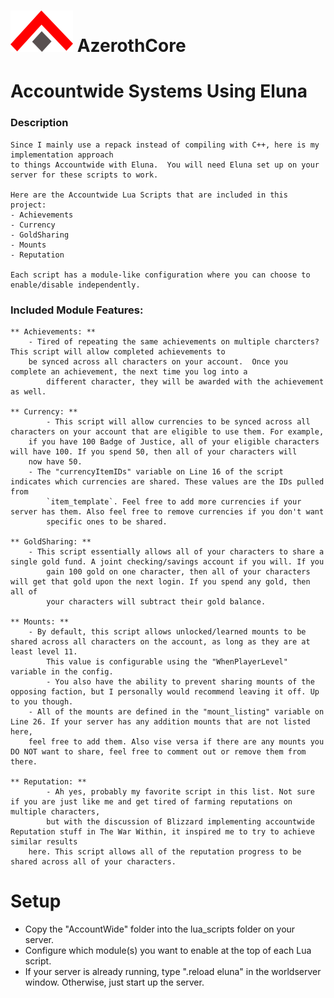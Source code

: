 # ![logo](https://raw.githubusercontent.com/azerothcore/azerothcore.github.io/master/images/logo-github.png) AzerothCore

# Accountwide Systems Using Eluna

### Description

	Since I mainly use a repack instead of compiling with C++, here is my implementation approach
	to things Accountwide with Eluna.  You will need Eluna set up on your server for these scripts to work.

	Here are the Accountwide Lua Scripts that are included in this project:
	- Achievements
	- Currency
 	- GoldSharing
	- Mounts
	- Reputation

  	Each script has a module-like configuration where you can choose to enable/disable independently.

### Included Module Features:
	** Achievements: **
 		- Tired of repeating the same achievements on multiple charcters? This script will allow completed achievements to
   		be synced across all characters on your account.  Once you complete an achievement, the next time you log into a 
     		different character, they will be awarded with the achievement as well.
	
 	** Currency: **
       		- This script will allow currencies to be synced across all characters on your account that are eligible to use them. For example,
	 	if you have 100 Badge of Justice, all of your eligible characters will have 100. If you spend 50, then all of your characters will
		now have 50.  
  		- The "currencyItemIDs" variable on Line 16 of the script indicates which currencies are shared. These values are the IDs pulled from
    		`item_template`. Feel free to add more currencies if your server has them. Also feel free to remove currencies if you don't want
      		specific ones to be shared.
	
 	** GoldSharing: **
  		- This script essentially allows all of your characters to share a single gold fund. A joint checking/savings account if you will. If you
    		gain 100 gold on one character, then all of your characters will get that gold upon the next login. If you spend any gold, then all of
      		your characters will subtract their gold balance.
	
 	** Mounts: **
  		- By default, this script allows unlocked/learned mounts to be shared across all characters on the account, as long as they are at least level 11.
    		This value is configurable using the "WhenPlayerLevel" variable in the config.
      		- You also have the ability to prevent sharing mounts of the opposing faction, but I personally would recommend leaving it off. Up to you though.
		- All of the mounts are defined in the "mount_listing" variable on Line 26. If your server has any addition mounts that are not listed here,
  		feel free to add them. Also vise versa if there are any mounts you DO NOT want to share, feel free to comment out or remove them from there.
	
 	** Reputation: **
     		- Ah yes, probably my favorite script in this list. Not sure if you are just like me and get tired of farming reputations on multiple characters, 
       		but with the discussion of Blizzard implementing accountwide Reputation stuff in The War Within, it inspired me to try to achieve similar results
	 	here. This script allows all of the reputation progress to be shared across all of your characters.


# Setup

- Copy the "AccountWide" folder into the lua_scripts folder on your server.
- Configure which module(s) you want to enable at the top of each Lua script.
- If your server is already running, type ".reload eluna" in the worldserver window.  Otherwise, just start up the server.
